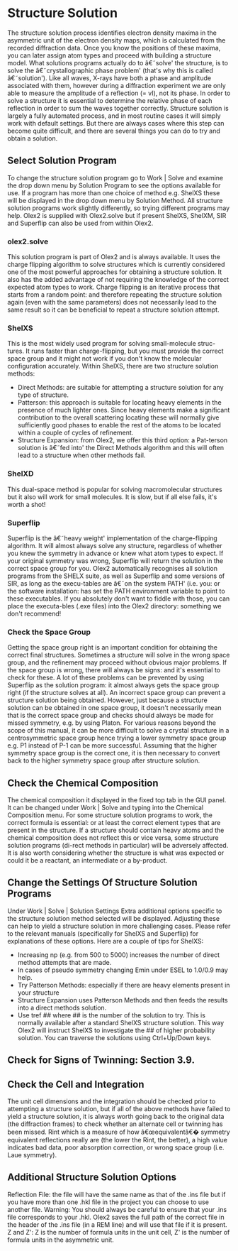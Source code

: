 # Structure Solution
The structure solution process identifies electron density maxima in the asymmetric unit of the electron density maps, which is calculated from the recorded diffraction data. Once you know the positions of these maxima, you can later assign atom types and proceed with building a structure model.
What solutions programs actually do to â€˜solve' the structure, is to solve the â€˜crystallographic phase problem' (that's why this is called â€˜solution'). Like all waves, X-rays have both a phase and amplitude associated with them, however during a diffraction experiment we are only able to measure the amplitude of a reflection (= vI), not its phase. In order to solve a structure it is essential to determine the relative phase of each reflection in order to sum the waves together correctly.
Structure solution is largely a fully automated process, and in most routine cases it will simply work with default settings. But there are always cases where this step can become quite difficult, and there are several things you can do to try and obtain a solution.
## Select Solution Program
To change the structure solution program go to Work | Solve and examine the drop down menu by Solution Program to see the options available for use. If a program has more than one choice of method e.g. ShelXS these will be displayed in the drop down menu by Solution Method.
All structure solution programs work slightly differently, so trying different programs may help. Olex2 is supplied with Olex2.solve but if present ShelXS, ShelXM, SIR and Superflip can also be used from within Olex2.
### olex2.solve
This solution program is part of Olex2 and is always available. It uses the charge flipping algorithm to solve structures which is currently considered one of the most powerful approaches for obtaining a structure solution. It also has the added advantage of not requiring the knowledge of  the correct expected atom types to work. Charge flipping is an iterative process that starts from a random point: and therefore repeating the structure solution again (even with the same parameters) does not necessarily lead to the same result so it can be beneficial to repeat a structure solution attempt.
### ShelXS
This is the most widely used program for solving small-molecule struc-tures. It runs faster than charge-flipping, but you must provide the correct space group and it might not work if you don't know the molecular configuration accurately. Within ShelXS, there are two structure solution methods:
- Direct Methods: are suitable for attempting a structure solution for any type of structure.
- Patterson: this approach is suitable for locating heavy elements in the presence of much lighter ones. Since heavy elements make a significant contribution to the overall scattering locating these will normally give sufficiently good phases to enable the rest of the atoms to be located within a couple of cycles of refinement. 
- Structure Expansion: from Olex2, we offer this third option: a Pat-terson solution is â€˜fed into' the Direct Methods algorithm and this will often lead to a structure when other methods fail.
### ShelXD
This dual-space method is popular for solving macromolecular structures but it also will work for small molecules. It is slow, but if all else fails, it's worth a shot!
### Superflip
Superflip is the â€˜heavy weight' implementation of the charge-flipping algorithm. It will almost always solve any structure, regardless of whether you knew the symmetry in advance or knew what atom types to expect. If your original symmetry was wrong, Superflip will return the solution in the correct space group for you.
Olex2 automatically recognises all solution programs from the SHELX suite, as well as Superflip and some versions of SIR, as long as the execu-tables are â€˜on the system PATH' (i.e. you: or the software installation: has set the PATH environment variable to point to these executables. If you absolutely don't want to fiddle with those, you can place the executa-bles (.exe files) into the Olex2 directory: something we don't recommend!
### Check the Space Group
Getting the space group right is an important condition for obtaining the correct final structures. Sometimes a structure will solve in the wrong space group, and the refinement may proceed without obvious major problems. If the space group is wrong, there will always be signs: and it's essential to check for these.
A lot of these problems can be prevented by using Superflip as the solution program: it almost always gets the space group right (if the structure solves at all).
An incorrect space group can prevent a structure solution being obtained. However, just because a structure solution can be obtained in one space group, it doesn't necessarily mean that is the correct space group and checks should always be made for missed symmetry, e.g. by using Platon. For various reasons beyond the scope of this manual, it can be more difficult to solve a crystal structure in a centrosymmetric space group hence trying a lower symmetry space group e.g. P1 instead of P-1 can be more successful. Assuming that the higher symmetry space group is the correct one, it is then necessary to convert back to the higher symmetry space group after structure solution.
## Check the Chemical Composition
The chemical composition it displayed in the fixed top tab in the GUI panel. It can be changed under Work | Solve and typing into the Chemical Composition menu. For some structure solution programs to work, the correct formula is essential: or at least the correct element types that are present in the structure.
If a structure should contain heavy atoms and the chemical composition does not reflect this or vice versa, some structure solution programs (di-rect methods in particular) will be adversely affected. It is also worth considering whether the structure is what was expected or could it be a reactant, an intermediate or a by-product.
## Change the Settings Of Structure Solution Programs
Under Work | Solve | Solution Settings Extra additional options specific to the structure solution method selected will be displayed. Adjusting these can help to yield a structure solution in more challenging cases. Please refer to the relevant manuals (specifically for ShelXS and Superflip) for explanations of these options. Here are a couple of tips for ShelXS:
- Increasing np (e.g. from 500 to 5000) increases the number of direct method attempts that are made.
- In cases of pseudo symmetry changing Emin under ESEL to 1.0/0.9 may help.
- Try Patterson Methods: especially if there are heavy elements present in your structure
- Structure Expansion uses Patterson Methods and then feeds the results into a direct methods solution. 
- Use tref ## where ## is the number of the solution to try. This is normally available after a standard ShelXS structure solution. This way Olex2 will instruct ShelXS to investigate the ## of higher probability solution. You can traverse the solutions using Ctrl+Up/Down keys.
## Check for Signs of Twinning: Section 3.9.
## Check the Cell and Integration
The unit cell dimensions and the integration should be checked prior to attempting a structure solution, but if all of the above methods have failed to yield a structure solution, it is always worth going back to the original data (the diffraction frames) to check whether an alternate cell or twinning has been missed. Rint which is a measure of how â€œequivalentâ€� symmetry equivalent reflections really are (the lower the Rint, the better), a high value indicates bad data, poor absorption correction, or wrong space group (i.e. Laue symmetry).
## Additional Structure Solution Options
Reflection File: the file will have the same name as that of the .ins file but if you have more than one .hkl file in the project you can choose to use another file. 
Warning: You should always be careful to ensure that your .ins file corresponds to your .hkl. Olex2 saves the full path of the correct file in the header of the .ins file (in a REM line) and will use that file if it is present.
Z and Z': Z is the number of formula units in the unit cell, Z' is the number of formula units in the asymmetric unit.
